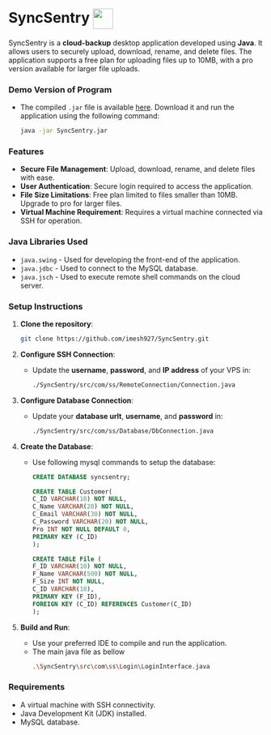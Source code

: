 # SyncSentry <img align="center" src="https://raw.githubusercontent.com/imesh927/SyncSentry/master/src/Images/logo.png" width="40" height="40">

SyncSentry is a **cloud-backup** desktop application developed using **Java**. It allows users to securely upload, download, rename, and delete files. The application supports a free plan for uploading files up to 10MB, with a pro version available for larger file uploads.

### Demo Version of Program

- The compiled `.jar` file is available [here](demo/SyncSentry.zip). Download it and run the application using the following command:
  ```sh
  java -jar SyncSentry.jar
  ```

### Features

- **Secure File Management**: Upload, download, rename, and delete files with ease.
- **User Authentication**: Secure login required to access the application.
- **File Size Limitations**: Free plan limited to files smaller than 10MB. Upgrade to pro for larger files.
- **Virtual Machine Requirement**: Requires a virtual machine connected via SSH for operation.

### Java Libraries Used

- `java.swing` - Used for developing the front-end of the application.
- `java.jdbc` - Used to connect to the MySQL database.
- `java.jsch` - Used to execute remote shell commands on the cloud server.

### Setup Instructions

1. **Clone the repository**:

   ```sh
   git clone https://github.com/imesh927/SyncSentry.git
   ```

2. **Configure SSH Connection**:

   - Update the **username**, **password**, and **IP address** of your VPS in:
     ```sh
     ./SyncSentry/src/com/ss/RemoteConnection/Connection.java
     ```

3. **Configure Database Connection**:

   - Update your **database urlt**, **username**, and **password** in:
     ```sh
     ./SyncSentry/src/com/ss/Database/DbConnection.java
     ```

4. **Create the Database**:

   - Use following mysql commands to setup the database:

     ```sql
     CREATE DATABASE syncsentry;

     CREATE TABLE Customer(
     C_ID VARCHAR(10) NOT NULL,
     C_Name VARCHAR(20) NOT NULL,
     C_Email VARCHAR(30) NOT NULL,
     C_Password VARCHAR(20) NOT NULL,
     Pro INT NOT NULL DEFAULT 0,
     PRIMARY KEY (C_ID)
     );

     CREATE TABLE File (
     F_ID VARCHAR(10) NOT NULL,
     F_Name VARCHAR(500) NOT NULL,
     F_Size INT NOT NULL,
     C_ID VARCHAR(10),
     PRIMARY KEY (F_ID),
     FOREIGN KEY (C_ID) REFERENCES Customer(C_ID)
     );

     ```

5. **Build and Run**:
   - Use your preferred IDE to compile and run the application.
   - The main java file as bellow
     ```sh
     .\SyncSentry\src\com\ss\Login\LoginInterface.java
     ```

### Requirements

- A virtual machine with SSH connectivity.
- Java Development Kit (JDK) installed.
- MySQL database.
